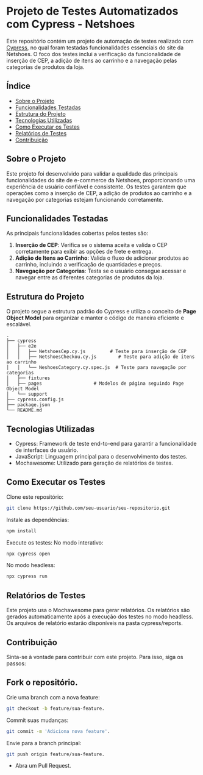 # Projeto de Testes Automatizados com Cypress - Netshoes

Este repositório contém um projeto de automação de testes realizado com [Cypress](https://www.cypress.io/), no qual foram testadas funcionalidades essenciais do site da Netshoes. O foco dos testes inclui a verificação da funcionalidade de inserção de CEP, a adição de itens ao carrinho e a navegação pelas categorias de produtos da loja.

## Índice
- [Sobre o Projeto](#sobre-o-projeto)
- [Funcionalidades Testadas](#funcionalidades-testadas)
- [Estrutura do Projeto](#estrutura-do-projeto)
- [Tecnologias Utilizadas](#tecnologias-utilizadas)
- [Como Executar os Testes](#como-executar-os-testes)
- [Relatórios de Testes](#relatórios-de-testes)
- [Contribuição](#contribuição)

## Sobre o Projeto
Este projeto foi desenvolvido para validar a qualidade das principais funcionalidades do site de e-commerce da Netshoes, proporcionando uma experiência de usuário confiável e consistente. Os testes garantem que operações como a inserção de CEP, a adição de produtos ao carrinho e a navegação por categorias estejam funcionando corretamente.

## Funcionalidades Testadas
As principais funcionalidades cobertas pelos testes são:
1. **Inserção de CEP**: Verifica se o sistema aceita e valida o CEP corretamente para exibir as opções de frete e entrega.
2. **Adição de Itens ao Carrinho**: Valida o fluxo de adicionar produtos ao carrinho, incluindo a verificação de quantidades e preços.
3. **Navegação por Categorias**: Testa se o usuário consegue acessar e navegar entre as diferentes categorias de produtos da loja.

## Estrutura do Projeto
O projeto segue a estrutura padrão do Cypress e utiliza o conceito de **Page Object Model** para organizar e manter o código de maneira eficiente e escalável.

```plaintext
.
├── cypress
│   ├── e2e
│   │   ├── NetshoesCep.cy.js         # Teste para inserção de CEP
│   │   ├── NetshoesCheckou.cy.js        # Teste para adição de itens ao carrinho
│   │   └── NeshoesCategory.cy.spec.js  # Teste para navegação por categorias
│   ├── fixtures
│   ├── pages                   # Modelos de página seguindo Page Object Model
│   └── support
├── cypress.config.js
├── package.json
└── README.md
```
## Tecnologias Utilizadas
- Cypress: Framework de teste end-to-end para garantir a funcionalidade de interfaces de usuário.
- JavaScript: Linguagem principal para o desenvolvimento dos testes.
- Mochawesome: Utilizado para geração de relatórios de testes.

## Como Executar os Testes
Clone este repositório:
```bash
git clone https://github.com/seu-usuario/seu-repositorio.git
````
Instale as dependências:
```bash
npm install
```
Execute os testes:
No modo interativo:
```bash
npx cypress open
```
No modo headless:
```bash
npx cypress run
```
## Relatórios de Testes
Este projeto usa o Mochawesome para gerar relatórios. Os relatórios são gerados automaticamente após a execução dos testes no modo headless. Os arquivos de relatório estarão disponíveis na pasta cypress/reports.

## Contribuição
Sinta-se à vontade para contribuir com este projeto. Para isso, siga os passos:

## Fork o repositório.

Crie uma branch com a nova feature:
```bash
git checkout -b feature/sua-feature.
```
Commit suas mudanças:
```bash
git commit -m 'Adiciona nova feature'.
```
Envie para a branch principal:
```bash
git push origin feature/sua-feature.
```
- Abra um Pull Request.
